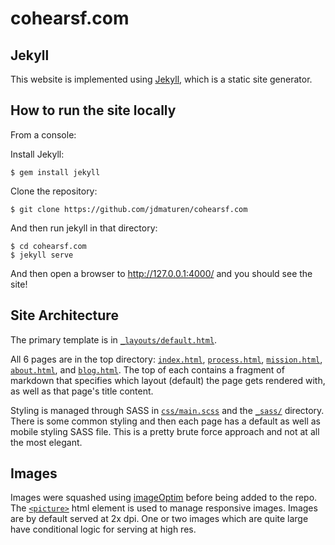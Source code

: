 # cohearsf.com

## Jekyll

This website is implemented using [Jekyll](https://jekyllrb.com/), which is a static site generator. 

## How to run the site locally

From a console: 

Install Jekyll: 

```
$ gem install jekyll 
```

Clone the repository:

```
$ git clone https://github.com/jdmaturen/cohearsf.com
```

And then run jekyll in that directory: 

```
$ cd cohearsf.com
$ jekyll serve
```

And then open a browser to http://127.0.0.1:4000/ and you should see the site! 

## Site Architecture

The primary template is in [`_layouts/default.html`](./_layouts/default.html). 

All 6 pages are in the top directory: [`index.html`](index.html), [`process.html`](process.html), [`mission.html`](mission.html), [`about.html`](about.html), and [`blog.html`](blog.html). The top of each contains a fragment of markdown that specifies which layout (default) the page gets rendered with, as well as that page's title content. 

Styling is managed through SASS in [`css/main.scss`](css/main.scss) and the [`_sass/`](_sass/) directory. There is some common styling and then each page has a default as well as mobile styling SASS file. This is a pretty brute force approach and not at all the most elegant. 

## Images

Images were squashed using [imageOptim](https://imageoptim.com/mac) before being added to the repo. The [`<picture>`](https://developer.mozilla.org/en-US/docs/Web/HTML/Element/picture) html element is used to manage responsive images. Images are by default served at 2x dpi. One or two images which are quite large have conditional logic for serving at high res. 
